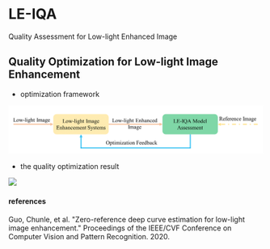 # LE-IQA
Quality Assessment for Low-light Enhanced Image


## Quality Optimization for Low-light Image Enhancement

+ optimization framework

<img src="fig/optim_framework_github.png" width="800" />

+ the quality optimization result

<img src="fig/optim_result_github.png" width="800" />


#### references
Guo, Chunle, et al. "Zero-reference deep curve estimation for low-light image enhancement." Proceedings of the IEEE/CVF Conference on Computer Vision and Pattern Recognition. 2020.

